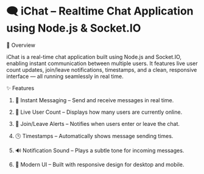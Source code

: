 # 🗨️ iChat – Realtime Chat Application using Node.js & Socket.IO
🚀 Overview

iChat is a real-time chat application built using Node.js and Socket.IO, enabling instant communication between multiple users. It features live user count updates, join/leave notifications, timestamps, and a clean, responsive interface — all running seamlessly in real time.

✨ Features

1. 💬 Instant Messaging – Send and receive messages in real time.

2. 👥 Live User Count – Displays how many users are currently online.

3. 🔔 Join/Leave Alerts – Notifies when users enter or leave the chat.

4. 🕒 Timestamps – Automatically shows message sending times.

5. 🔊 Notification Sound – Plays a subtle tone for incoming messages.

6. 🎨 Modern UI – Built with responsive design for desktop and mobile.
